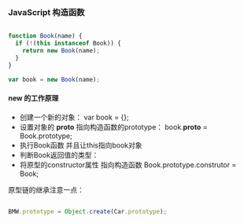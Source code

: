 
### JavaScript 构造函数

```javascript

function Book(name) {
  if (!(this instanceof Book)) {
    return new Book(name);
  }
}

var book = new Book(name);

```

#### new 的工作原理

* 创建一个新的对象： var book = {};
* 设置对象的 __proto__ 指向构造函数的prototype： book.__proto__ = Book.prototype;
* 执行Book函数 并且让this指向book对象
* 判断Book返回值的类型：
* 将原型的constructor属性 指向构造函数 Book.prototype.construtor = Book;

原型链的继承注意一点：

```javascript

BMW.prototype = Object.create(Car.prototype);

```
